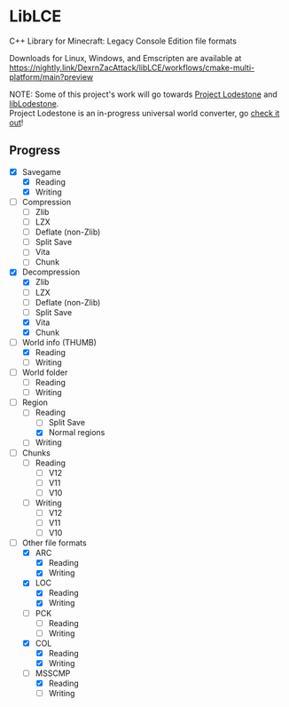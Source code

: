 # LibLCE

C++ Library for Minecraft: Legacy Console Edition file formats

Downloads for Linux, Windows, and Emscripten are available
at https://nightly.link/DexrnZacAttack/libLCE/workflows/cmake-multi-platform/main?preview

NOTE: Some of this project's work will go towards [Project Lodestone](https://github.com/Team-Lodestone)
and [libLodestone](https://github.com/Team-Lodestone/libLodestone).   
Project Lodestone is an in-progress universal world converter, go [check it out](https://team-lodestone.github.io)!

## Progress

- [x] Savegame
    - [X] Reading
    - [X] Writing
- [ ] Compression
    - [ ] Zlib
    - [ ] LZX
    - [ ] Deflate (non-Zlib)
    - [ ] Split Save
    - [ ] Vita
    - [ ] Chunk
- [X] Decompression
    - [X] Zlib
    - [ ] LZX
    - [ ] Deflate (non-Zlib)
    - [ ] Split Save
    - [X] Vita
    - [X] Chunk
- [ ] World info (THUMB)
    - [X] Reading
    - [ ] Writing
- [ ] World folder
    - [ ] Reading
    - [ ] Writing
- [ ] Region
    - [ ] Reading
        - [ ] Split Save
        - [X] Normal regions
    - [ ] Writing
- [ ] Chunks
    - [ ] Reading
        - [ ] V12
        - [ ] V11
        - [ ] V10
    - [ ] Writing
        - [ ] V12
        - [ ] V11
        - [ ] V10
- [ ] Other file formats
    - [X] ARC
        - [X] Reading
        - [X] Writing
    - [X] LOC
        - [X] Reading
        - [X] Writing
    - [ ] PCK
        - [ ] Reading
        - [ ] Writing
    - [X] COL
        - [X] Reading
        - [X] Writing
    - [ ] MSSCMP
        - [X] Reading
        - [ ] Writing
